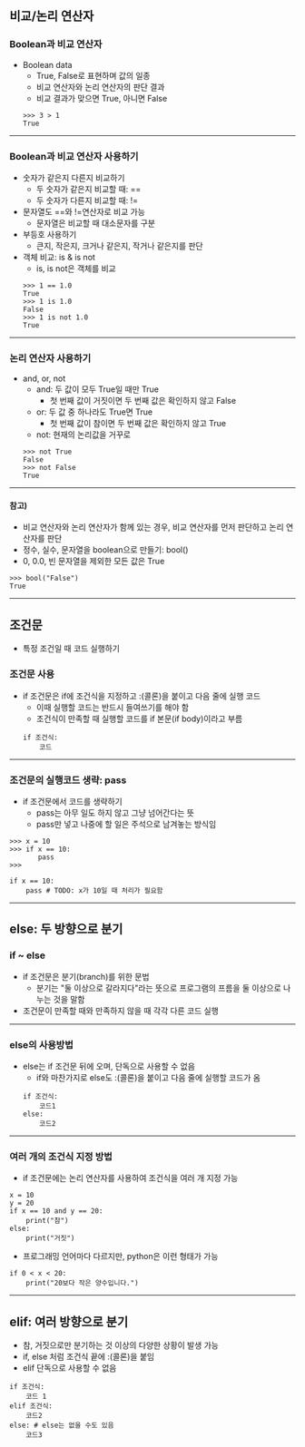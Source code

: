 ## 비교/논리 연산자
### Boolean과 비교 연산자
   - Boolean data
      - True, False로 표현하며 값의 일종
      - 비교 연산자와 논리 연산자의 판단 결과
      - 비교 결과가 맞으면 True, 아니면 False
      ```
      >>> 3 > 1
      True
      ```
---

### Boolean과 비교 연산자 사용하기
   - 숫자가 같은지 다른지 비교하기
      - 두 숫자가 같은지 비교할 때: ==
      - 두 숫자가 다른지 비교할 때: !=
   - 문자열도 ==와 !=연산자로 비교 가능
      - 문자열은 비교할 때 대소문자를 구분
   - 부등호 사용하기
      - 큰지, 작은지, 크거나 같은지, 작거나 같은지를 판단
   - 객체 비교: is & is not
      - is, is not은 객체를 비교
      ```
      >>> 1 == 1.0
      True
      >>> 1 is 1.0
      False
      >>> 1 is not 1.0
      True
      ```
---

### 논리 연산자 사용하기
   - and, or, not
      - and: 두 값이 모두 True일 때만 True
         - 첫 번째 값이 거짓이면 두 번째 값은 확인하지 않고 False   
      - or: 두 값 중 하나라도 True면 True
         - 첫 번째 값이 참이면 두 번째 값은 확인하지 않고 True
      - not: 현재의 논리값을 거꾸로
      ```
      >>> not True
      False
      >>> not False
      True
      ```
---

#### 참고) 
   - 비교 연산자와 논리 연산자가 함께 있는 경우, 비교 연산자를 먼저 판단하고 논리 연산자를 판단
   - 정수, 실수, 문자열을 boolean으로 만들기: bool()
   - 0, 0.0, 빈 문자열을 제외한 모든 값은 True
   ```
   >>> bool("False")
   True
   ```
---

## 조건문
   - 특정 조건일 때 코드 실행하기

### 조건문 사용
   - if 조건문은 if에 조건식을 지정하고 :(콜론)을 붙이고 다음 줄에 실행 코드
      - 이때 실행할 코드는 반드시 들여쓰기를 해야 함
      - 조건식이 만족할 때 실행할 코드를 if 본문(if body)이라고 부름
      ```
      if 조건식:
          코드
      ```
---

### 조건문의 실행코드 생략: pass
   - if 조건문에서 코드를 생략하기
      - pass는 아무 일도 하지 않고 그냥 넘어간다는 뜻
      - pass만 넣고 나중에 할 일은 주석으로 남겨놓는 방식임   
   ```
   >>> x = 10
   >>> if x == 10:
          pass
   >>>
   ```  

   ```
   if x == 10:
       pass # TODO: x가 10일 때 처리가 필요함
   ```
---

## else: 두 방향으로 분기
### if ~ else
   - if 조건문은 분기(branch)를 위한 문법
      - 분기는 "둘 이상으로 갈라지다"라는 뜻으로 프로그램의 프름을 둘 이상으로 나누는 것을 말함
   - 조건문이 만족할 때와 만족하지 않을 때 각각 다른 코드 실행
---

### else의 사용방법
   - else는 if 조건문 뒤에 오며, 단독으로 사용할 수 없음
      - if와 마찬가지로 else도 :(콜론)을 붙이고 다음 줄에 실행할 코드가 옴
      ```
      if 조건식:
          코드1
      else:
          코드2
      ```
---

### 여러 개의 조건식 지정 방법
   - if 조건문에는 논리 연산자를 사용하여 조건식을 여러 개 지정 가능
   ```
   x = 10
   y = 20
   if x == 10 and y == 20:
       print("참")
   else:
       print("거짓")
   ```
   - 프로그래밍 언어마다 다르지만, python은 이런 형태가 가능
   ```
   if 0 < x < 20:
       print("20보다 작은 양수입니다.")
   ```
---

## elif: 여러 방향으로 분기
   - 참, 거짓으로만 분기하는 것 이상의 다양한 상황이 발생 가능
   - if, else 처럼 조건식 끝에 :(콜론)을 붙임
   - elif 단독으로 사용할 수 없음
   ```
   if 조건식:
       코드 1
   elif 조건식:
       코드2
   else: # else는 없을 수도 있음
       코드3 
   ```
   
    
